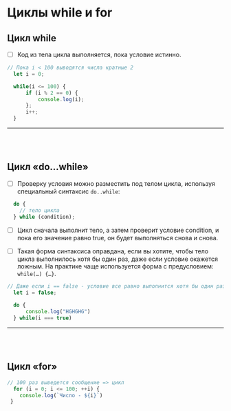 # Циклы while и for

<h2>Цикл while</h2>

- [ ] Код из тела цикла выполняется, пока условие истинно.

```javascript
// Пока i < 100 выводятся числа кратные 2
  let i = 0;

  while(i <= 100) {
      if (i % 2 == 0) {
          console.log(i);
      };
      i++;
  }
```

<hr>
<br>
<br>

<h2>Цикл «do…while»</h2>

- [ ] Проверку условия можно разместить под телом цикла, используя специальный синтаксис `do..while`:

```javascript
  do {
    // тело цикла
  } while (condition);
```

- [ ] Цикл сначала выполнит тело, а затем проверит условие condition, и пока его значение равно true, он будет выполняться снова и снова.

- [ ] Такая форма синтаксиса оправдана, если вы хотите, чтобы тело цикла выполнилось хотя бы один раз, даже если условие окажется ложным. На практике чаще используется форма с предусловием: `while(…) {…}`.

```javascript
// Даже если i == false - условие все равно выполнится хотя бы один раз :)
  let i = false;
  
  do {
      console.log("HGHGHG")
  } while(i === true)
```

<hr>
<br>
<br>

<h2>Цикл «for»</h2>

```javascript
// 100 раз выведется сообщение => цикл
  for (i = 0; i <= 100; ++i) {
    console.log(`Число - ${i}`)
 }
```
